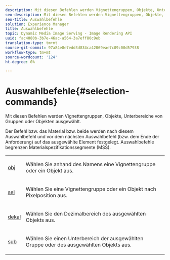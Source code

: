 ```yaml
---
description: Mit diesen Befehlen werden Vignettengruppen, Objekte, Unterbereiche von Gruppen oder Objekten ausgewählt.
seo-description: Mit diesen Befehlen werden Vignettengruppen, Objekte, Unterbereiche von Gruppen oder Objekten ausgewählt.
seo-title: Auswahlbefehle
solution: Experience Manager
title: Auswahlbefehle
topic: Dynamic Media Image Serving - Image Rendering API
uuid: fac4080b-3b7e-46ac-a564-3a7eff80c9eb
translation-type: tm+mt
source-git-commit: 97a84e8e7edd3d834ca42069eae7c09c00d57938
workflow-type: tm+mt
source-wordcount: '124'
ht-degree: 0%

---
```



# Auswahlbefehle{#selection-commands}

Mit diesen Befehlen werden Vignettengruppen, Objekte, Unterbereiche von Gruppen oder Objekten ausgewählt.

Der Befehl bzw. das Material bzw. beide werden nach diesem Auswahlbefehl und vor dem nächsten Auswahlbefehl (bzw. dem Ende der Anforderung) auf das ausgewählte Element festgelegt. Auswahlbefehle begrenzen Materialspezifikationssegmente (MSS).

<table id="simpletable_028957E516644FE8A7B1BC056A32FCD1"> 
 <tr class="strow"> 
  <td class="stentry"> <p><span class="codeph"> <a href="../../../../../../ir-api/http-protocol/image-rendering-api-ref/c-ir-http-protocol-ref/c-ir-http-protocol-command-reference/r-ir-obj.md#reference-31e7dac7931b4e0eb3c7589f120a1e6a" type="reference" format="dita" scope="local"> obj</a> </span> </p></td> 
  <td class="stentry"> <p>Wählen Sie anhand des Namens eine Vignettengruppe oder ein Objekt aus. </p></td> 
 </tr> 
 <tr class="strow"> 
  <td class="stentry"> <p><span class="codeph"> <a href="../../../../../../ir-api/http-protocol/image-rendering-api-ref/c-ir-http-protocol-ref/c-ir-http-protocol-command-reference/r-ir-sel.md#reference-01322c58d414481385c29fcdd27a090b" type="reference" format="dita" scope="local"> sel</a></span> </p></td> 
  <td class="stentry"> <p>Wählen Sie eine Vignettengruppe oder ein Objekt nach Pixelposition aus. </p></td> 
 </tr> 
 <tr class="strow"> 
  <td class="stentry"> <p><span class="codeph"> <a href="../../../../../../ir-api/http-protocol/image-rendering-api-ref/c-ir-http-protocol-ref/c-ir-http-protocol-command-reference/r-ir-decal.md#reference-3a5f1adc7fe24c91aa5655d64038e857" type="reference" format="dita" scope="local"> dekal</a></span> </p></td> 
  <td class="stentry"> <p>Wählen Sie den Dezimalbereich des ausgewählten Objekts aus. </p></td> 
 </tr> 
 <tr class="strow"> 
  <td class="stentry"> <p><span class="codeph"> <a href="../../../../../../ir-api/http-protocol/image-rendering-api-ref/c-ir-http-protocol-ref/c-ir-http-protocol-command-reference/r-ir-sub.md#reference-3cedba817f3c401495ba32bd1bf9b383" type="reference" format="dita" scope="local"> sub</a></span> </p></td> 
  <td class="stentry"> <p>Wählen Sie einen Unterbereich der ausgewählten Gruppe oder des ausgewählten Objekts aus. </p></td> 
 </tr> 
</table>

